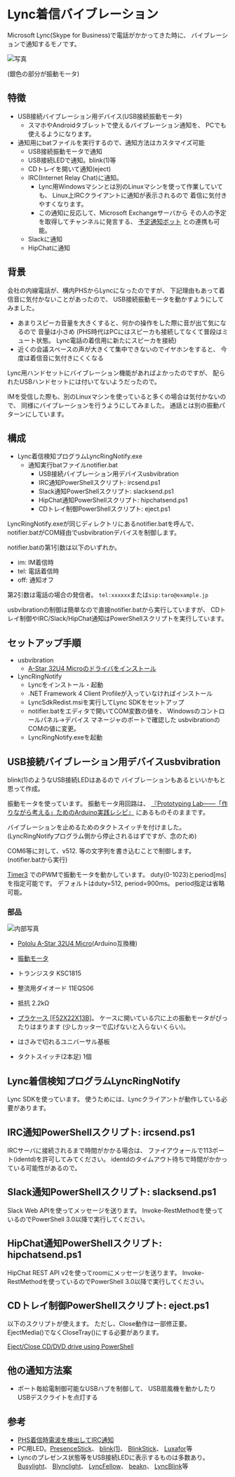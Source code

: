 # Lync着信バイブレーション

Microsoft Lync(Skype for Business)で電話がかかってきた時に、
バイブレーションで通知するモノです。

![写真](../img/usbvibration.jpg)

(銀色の部分が振動モータ)

## 特徴
* USB接続バイブレーション用デバイス(USB接続振動モータ)
	* スマホやAndroidタブレットで使えるバイブレーション通知を、
	  PCでも使えるようになります。
* 通知用にbatファイルを実行するので、通知方法はカスタマイズ可能
	* USB接続振動モータで通知
	* USB接続LEDで通知。blink(1)等
	* CDトレイを開いて通知(eject)
	* IRC(Internet Relay Chat)に通知。
		* Lync用Windowsマシンとは別のLinuxマシンを使って作業していても、
		  Linux上IRCクライアントに通知が表示されるので
		  着信に気付きやすくなります。
		* この通知に反応して、Microsoft Exchangeサーバから
		  その人の予定を取得してチャンネルに発言する、
		  [予定通知ボット](https://github.com/deton/ExchangeAppointmentBot)
		  との連携も可能。
	* Slackに通知
	* HipChatに通知

## 背景
会社の内線電話が、構内PHSからLyncになったのですが、
下記理由もあって着信音に気付かないことがあったので、
USB接続振動モータを動かすようにしてみました。

+ あまりスピーカ音量を大きくすると、何かの操作をした際に音が出て気になるので
  音量は小さめ
  (PHS時代はPCにはスピーカも接続してなくて普段はミュート状態。
  Lync電話の着信用に新たにスピーカを接続)
+ 近くの会議スペースの声が大きくて集中できないのでイヤホンをすると、
  今度は着信音に気付きにくくなる

Lync用ハンドセットにバイブレーション機能があればよかったのですが、
配られたUSBハンドセットには付いてないようだったので。

IMを受信した際も、別のLinuxマシンを使っていると多くの場合は気付かないので、
同様にバイブレーションを行うようにしてみました。
通話とは別の振動パターンにしています。

## 構成
* Lync着信検知プログラムLyncRingNotify.exe
	* 通知実行batファイルnotifier.bat
		* USB接続バイブレーション用デバイスusbvibration
		* IRC通知PowerShellスクリプト: ircsend.ps1
		* Slack通知PowerShellスクリプト: slacksend.ps1
		* HipChat通知PowerShellスクリプト: hipchatsend.ps1
		* CDトレイ制御PowerShellスクリプト: eject.ps1

LyncRingNotify.exeが同じディレクトリにあるnotifier.batを呼んで、
notifier.batがCOM経由でusbvibrationデバイスを制御します。

notifier.batの第1引数は以下のいずれか。

* im: IM着信時
* tel: 電話着信時
* off: 通知オフ

第2引数は電話の場合の発信者。
`tel:xxxxxx`または`sip:taro@example.jp`

usbvibrationの制御は簡単なので直接notifier.batから実行していますが、
CDトレイ制御やIRC/Slack/HipChat通知はPowerShellスクリプトを実行しています。

## セットアップ手順
* usbvibration
	* [A-Star 32U4 Microのドライバをインストール](https://www.pololu.com/docs/0J61/6.1)
* LyncRingNotify
	* Lyncをインストール・起動
	* .NET Framework 4 Client Profileが入っていなければインストール
	* LyncSdkRedist.msiを実行してLync SDKをセットアップ
	* notifier.batをエディタで開いてCOM変数の値を、
	  Windowsのコントロールパネル→デバイス マネージャのポートで確認した
	  usbvibrationのCOMの値に変更。
	* LyncRingNotify.exeを起動

## USB接続バイブレーション用デバイスusbvibration
blink(1)のようなUSB接続LEDはあるので
バイブレーションもあるといいかもと思って作成。

振動モータを使っています。
振動モータ用回路は、
[『Prototyping Lab――「作りながら考える」ためのArduino実践レシピ』](http://www.oreilly.co.jp/books/9784873114538/)
にあるものそのままです。

バイブレーションを止めるためのタクトスイッチを付けました。
(LyncRingNotifyプログラム側から停止されるはずですが、念のため)

COM6等に対して、v512. 等の文字列を書き込むことで制御します。
(notifier.batから実行)

[Timer3](https://www.pjrc.com/teensy/td_libs_TimerOne.html)
でのPWMで振動モータを動かしています。
duty(0-1023)とperiod[ms]を指定可能です。
デフォルトはduty=512, period=900ms。
period指定は省略可能。

### 部品
![内部写真](../img/usbvibration-inside.jpg)

+ [Pololu A-Star 32U4 Micro](https://www.switch-science.com/catalog/1748/)(Arduino互換機)
+ [振動モータ](http://www.sengoku.co.jp/mod/sgk_cart/detail.php?code=EEHD-4HSR)
+ トランジスタ KSC1815
+ 整流用ダイオード 11EQS06
+ 抵抗 2.2kΩ

+ [プラケース [F52X22X13B]](http://www.aitendo.com/product/5186)。
  ケースに開いている穴に上の振動モータがぴったりはまります
  (少しカッターで広げないと入らないくらい)。
+ はさみで切れるユニバーサル基板
+ タクトスイッチ(2本足) 1個

## Lync着信検知プログラムLyncRingNotify
Lync SDKを使っています。
使うためには、Lyncクライアントが動作している必要があります。

## IRC通知PowerShellスクリプト: ircsend.ps1
IRCサーバに接続されるまで時間がかかる場合は、
ファイアウォールで113ポート(identd)を許可してみてください。
identdのタイムアウト待ちで時間がかかっている可能性があるので。

## Slack通知PowerShellスクリプト: slacksend.ps1
Slack Web APIを使ってメッセージを送ります。
Invoke-RestMethodを使っているのでPowerShell 3.0以降で実行してください。

## HipChat通知PowerShellスクリプト: hipchatsend.ps1
HipChat REST API v2を使ってroomにメッセージを送ります。
Invoke-RestMethodを使っているのでPowerShell 3.0以降で実行してください。

## CDトレイ制御PowerShellスクリプト: eject.ps1
以下のスクリプトが使えます。
ただし、Close動作は一部修正要。
EjectMedia()でなくCloseTray()にする必要があります。

[Eject/Close CD/DVD drive using PowerShell](https://gallery.technet.microsoft.com/scriptcenter/EjectClose-CDDVD-drive-56d39361)

## 他の通知方法案
* ポート毎給電制御可能なUSBハブを制御して、
  USB扇風機を動かしたりUSBデスクライトを点灯する

## 参考
* [PHS着信時電波を検出してIRC通知](https://github.com/deton/phsringnotify)
* PC用LED。[PresenceStick](https://github.com/deton/presencestick)、
  [blink(1)](http://blink1.thingm.com/)、
  [BlinkStick](http://www.blinkstick.com/)、
  [Luxafor](http://internet.watch.impress.co.jp/docs/yajiuma/20150123_684991.html)等
* Lyncのプレゼンス状態等をUSB接続LEDに表示するものは多数あり。
  [Busylight](http://www.link-corp.co.jp/busylight/)、
  [Blynclight](http://www.blynclight.com/)、
  [LyncFellow](http://glueckkanja.github.io/LyncFellow/)、
  [beakn](https://github.com/jonbgallant/beakn)、
  [LyncBlink](https://github.com/benbong/LyncBlink)等
